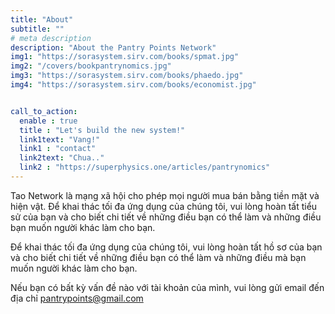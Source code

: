 ```yaml
---
title: "About"
subtitle: ""
# meta description
description: "About the Pantry Points Network"
img1: "https://sorasystem.sirv.com/books/spmat.jpg"
img2: "/covers/bookpantrynomics.jpg"
img3: "https://sorasystem.sirv.com/books/phaedo.jpg"
img4: "https://sorasystem.sirv.com/books/economist.jpg"


call_to_action:
  enable : true
  title : "Let's build the new system!"
  link1text: "Vang!"
  link1 : "contact"
  link2text: "Chua.."
  link2 : "https://superphysics.one/articles/pantrynomics"
---
```

Tao Network là mạng xã hội cho phép mọi người mua bán bằng tiền mặt và hiện vật. Để khai thác tối đa ứng dụng của chúng tôi, vui lòng hoàn tất tiểu sử của bạn và cho biết chi tiết về những điều bạn có thể làm và những điều bạn muốn người khác làm cho bạn.

Để khai thác tối đa ứng dụng của chúng tôi, vui lòng hoàn tất hồ sơ của bạn và cho biết chi tiết về những điều bạn có thể làm và những điều mà bạn muốn người khác làm cho bạn.

Nếu bạn có bất kỳ vấn đề nào với tài khoản của mình, vui lòng gửi email đến địa chỉ pantrypoints@gmail.com

